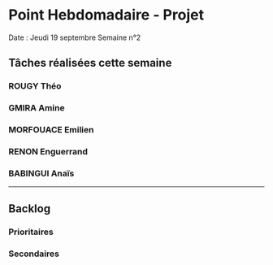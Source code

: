 # Point Hebdomadaire - Projet

Date : Jeudi 19 septembre
Semaine n°2

## Tâches réalisées cette semaine

### ROUGY Théo


### GMIRA Amine


### MORFOUACE Emilien


### RENON Enguerrand


### BABINGUI Anaïs


---

## Backlog

### Prioritaires


### Secondaires
